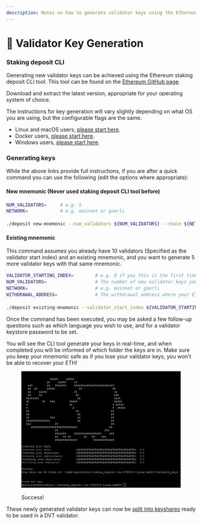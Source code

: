 ```yaml
---
description: Notes on how to generate validator keys using the Ethereum CLI tool.
---
```


# 🔑 Validator Key Generation

### Staking deposit CLI

Generating new validator keys can be achieved using the Ethereum staking deposit CLI tool. This tool can be found on the [Ethereum GitHub page](https://github.com/ethereum/staking-deposit-cli).&#x20;

Download and extract the latest version, appropriate for your operating system of choice.

The instructions for key generation will vary slightly depending on what OS you are using, but the configurable flags are the same.

* Linux and macOS users, [please start here](https://github.com/ethereum/staking-deposit-cli#tutorial-for-users).
* Docker users, [please start here](https://github.com/ethereum/staking-deposit-cli#option-4-use-docker-image).
* Windows users, [please start here](https://github.com/ethereum/staking-deposit-cli#tutorial-for-users).

### Generating keys

While the above links provide full instructions, if you are after a quick command you can use the following (edit the options where appropriate):

#### New mnemonic (Never used staking deposit CLI tool before)

```bash
NUM_VALIDATORS=     # e.g. 5
NETWORK=            # e.g. mainnet or goerli

./deposit new-mnemonic --num_validators ${NUM_VALIDATORS} --chain ${NETWORK}
```

#### Existing mnemonic

This command assumes you already have 10 validators (Specified as the validator start index) and an existing mnemonic, and you want to generate 5 more validator keys with that same mnemonic.

```bash
VALIDATOR_STARTING_INDEX=        # e.g. 0 if you this is the first time creating keys with this mnemonic
NUM_VALIDATORS=                  # The number of new validator keys you want to generate
NETWORK=                         # e.g. mainnet or goerli
WITHDRAWAL_ADDRESS=              # The withdrawal address where your ETH will be returned to after exiting the validators in the future

./deposit existing-mnemonic --validator_start_index ${VALIDATOR_STARTING_INDEX} --num_validators ${NUM_VALIDATORS} --chain ${NETWORK} --execution_address ${WITHDRAWAL_ADDRESS}
```

Once the command has been executed, you may be asked a few follow-up questions such as which language you wish to use, and for a validator keystore password to be set.

You will see the CLI tool generate your keys in real-time, and when completed you will be informed of which folder the keys are in. Make sure you keep your mnemonic safe as if you lose your validator keys, you won't be able to recover your ETH!

<figure><img src="../.gitbook/assets/image (20).png" alt=""><figcaption><p>Success!</p></figcaption></figure>

These newly generated validator keys can now be [split into keyshares](split-validator-keys.md) ready to be used in a DVT validator.
